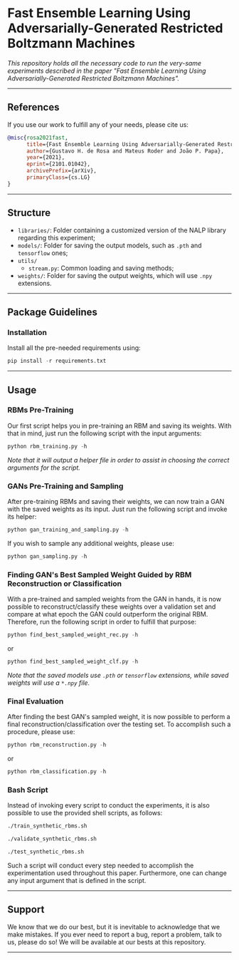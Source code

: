 # Fast Ensemble Learning Using Adversarially-Generated Restricted Boltzmann Machines

*This repository holds all the necessary code to run the very-same experiments described in the paper "Fast Ensemble Learning Using Adversarially-Generated Restricted Boltzmann Machines".*

---

## References

If you use our work to fulfill any of your needs, please cite us:

```BibTex
@misc{rosa2021fast,
      title={Fast Ensemble Learning Using Adversarially-Generated Restricted Boltzmann Machines}, 
      author={Gustavo H. de Rosa and Mateus Roder and João P. Papa},
      year={2021},
      eprint={2101.01042},
      archivePrefix={arXiv},
      primaryClass={cs.LG}
}
```

---

## Structure

  * `libraries/`: Folder containing a customized version of the NALP library regarding this experiment;
  * `models/`: Folder for saving the output models, such as `.pth` and `tensorflow` ones;
  * `utils/`
    * `stream.py`: Common loading and saving methods;
  * `weights/`: Folder for saving the output weights, which will use `.npy` extensions.

---

## Package Guidelines

### Installation

Install all the pre-needed requirements using:

```Python
pip install -r requirements.txt
```

---

## Usage

### RBMs Pre-Training

Our first script helps you in pre-training an RBM and saving its weights. With that in mind, just run the following script with the input arguments:

```Python
python rbm_training.py -h
```

*Note that it will output a helper file in order to assist in choosing the correct arguments for the script.*

### GANs Pre-Training and Sampling

After pre-training RBMs and saving their weights, we can now train a GAN with the saved weights as its input. Just run the following script and invoke its helper:

```Python
python gan_training_and_sampling.py -h
```

If you wish to sample any additional weights, please use:

```Python
python gan_sampling.py -h
```

### Finding GAN's Best Sampled Weight Guided by RBM Reconstruction or Classification

With a pre-trained and sampled weights from the GAN in hands, it is now possible to reconstruct/classify these weights over a validation set and compare at what epoch the GAN could outperform the original RBM. Therefore, run the following script in order to fulfill that purpose:

```Python
python find_best_sampled_weight_rec.py -h
```

or

```Python
python find_best_sampled_weight_clf.py -h
```

*Note that the saved models use `.pth` or `tensorflow` extensions, while saved weights will use a `*.npy` file.*

### Final Evaluation

After finding the best GAN's sampled weight, it is now possible to perform a final reconstruction/classification over the testing set. To accomplish such a procedure, please use:

```Python
python rbm_reconstruction.py -h
```

or

```Python
python rbm_classification.py -h
```

### Bash Script

Instead of invoking every script to conduct the experiments, it is also possible to use the provided shell scripts, as follows:

```Bash
./train_synthetic_rbms.sh
```

```Bash
./validate_synthetic_rbms.sh
```

```Bash
./test_synthetic_rbms.sh
```

Such a script will conduct every step needed to accomplish the experimentation used throughout this paper. Furthermore, one can change any input argument that is defined in the script.

---

## Support

We know that we do our best, but it is inevitable to acknowledge that we make mistakes. If you ever need to report a bug, report a problem, talk to us, please do so! We will be available at our bests at this repository.

---
